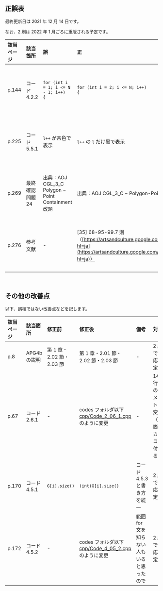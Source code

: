 ## 正誤表
最終更新日は 2021 年 12 月 14 日です。

なお、2 刷は 2022 年 1 月ごろに重版される予定です。

| **該当ページ** | **該当箇所** | **誤** | **正** | **備考** | **対応** |
|:---|:---|:---|:---|:---|:---|
| p.144 | コード 4.2.2 | <code>for (int i = 1; i <= N - 1; i++) {</code> | <code>for (int i = 2; i <= N; i++) {</code> | - | 2 刷で対応予定 |
| p.225 | コード 5.5.1 | <code>l++</code> が茶色で表示 | <code>l++</code> の <code>l</code> だけ黒で表示 | - | 2 刷で対応予定 |
| p.269 | 最終確認問題 24 | 出典：AOJ CGL_3_C Polygon − Point Containment 改題 | 出典：AOJ CGL_3_C − Polygon-Point Containment 改題 | - | 2 刷で対応予定 |
| p.276 | 参考文献 | - | [35] 68-95-99.7 則（[https://artsandculture.google.com/entity/m02plm6g?hl=ja](https://artsandculture.google.com/entity/m02plm6g?hl=ja)）| - | 出典の入れ忘れ |

<br />

## その他の改善点
以下、誤植ではない改善点などを記します。

| **該当ページ** | **該当箇所** | **修正前** | **修正後** | **備考** | **対応** |
|:---|:---|:---|:---|:---|:---|
| p.8 | APG4b の説明 | 第 1 章・2.02 節・2.03 節  | 第 1 章・2.01 節・2.02 節・2.03 節 | - | 2 刷で対応予定 |
| p.67 | コード 2.6.1 | - | codes フォルダ以下 [cpp/Code_2_06_1.cpp](https://github.com/E869120/math-algorithm-book/blob/main/codes/cpp/Code_2_06_1.cpp) のように変更 | - | 14 行目のコメントを変更（1 箇所カッコを付ける） |
| p.170 | コード 4.5.1 | <code>G[i].size()</code> | <code>(int)G[i].size()</code> | コード 4.5.3 と書き方を統一 | 2 刷で対応予定 |
| p.172 | コード 4.5.2 | -  | codes フォルダ以下 [cpp/Code_4_05_2.cpp](https://github.com/E869120/math-algorithm-book/blob/main/codes/cpp/Code_4_05_2.cpp) のように変更 | 範囲 for 文を知らない人もいると思ったので | 2 刷で対応予定 |
